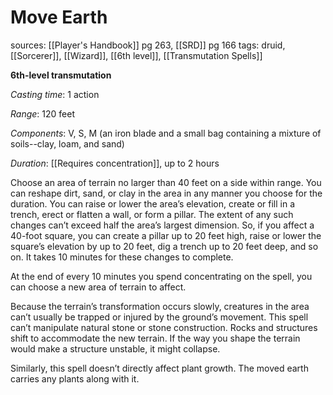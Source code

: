 # Move Earth
sources: [[Player's Handbook]] pg 263, [[SRD]] pg 166
tags: druid, [[Sorcerer]], [[Wizard]], [[6th level]], [[Transmutation Spells]]

**6th-level transmutation**

*Casting time*: 1 action

*Range*: 120 feet

*Components*: V, S, M (an iron blade and a small bag containing a mixture of soils--clay, loam, and sand)

*Duration*: [[Requires concentration]], up to 2 hours

Choose an area of terrain no larger than 40 feet on a side within range. You can reshape dirt, sand, or clay in the area in any manner you choose for the duration. You can raise or lower the area’s elevation, create or fill in a trench, erect or flatten a wall, or form a pillar. The extent of any such changes can’t exceed half the area’s largest dimension. So, if you affect a 40-foot square, you can create a pillar up to 20 feet high, raise or lower the square’s elevation by up to 20 feet, dig a trench up to 20 feet deep, and so on. It takes 10 minutes for these changes to complete.

At the end of every 10 minutes you spend concentrating on the spell, you can choose a new area of terrain to affect.

Because the terrain’s transformation occurs slowly, creatures in the area can’t usually be trapped or injured by the ground’s movement. This spell can’t manipulate natural stone or stone construction. Rocks and structures shift to accommodate the new terrain. If the way you shape the terrain would make a structure unstable, it might collapse.

Similarly, this spell doesn’t directly affect plant growth. The moved earth carries any plants along with it.
